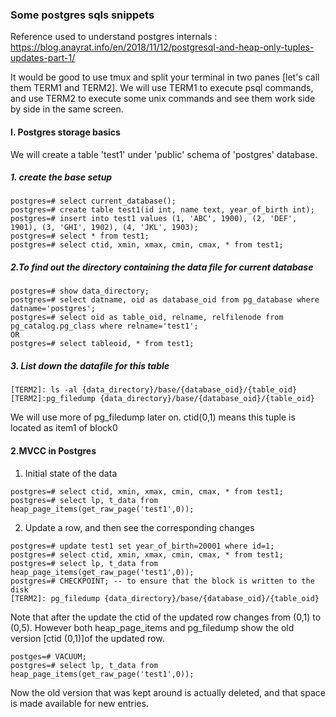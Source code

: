 ### Some postgres sqls snippets

Reference used to understand postgres internals : https://blog.anayrat.info/en/2018/11/12/postgresql-and-heap-only-tuples-updates-part-1/

It would be good to use tmux and split your terminal in two panes [let's call them TERM1 and TERM2]. We will use TERM1 to execute psql commands, and use TERM2 to execute some unix commands and see them work side by side in the same screen.

#### I. Postgres storage basics
We will create a table 'test1' under 'public' schema of 'postgres' database.

##### 1. create the base setup
```
postgres=# select current_database();
postgres=# create table test1(id int, name text, year_of_birth int);
postgres=# insert into test1 values (1, 'ABC', 1900), (2, 'DEF', 1901), (3, 'GHI', 1902), (4, 'JKL', 1903);
postgres=# select * from test1;
postgres=# select ctid, xmin, xmax, cmin, cmax, * from test1;
```

##### 2.To find out the directory containing the data file for current database
```
postgres=# show data_directory;
postgres=# select datname, oid as database_oid from pg_database where datname='postgres';
postgres=# select oid as table_oid, relname, relfilenode from pg_catalog.pg_class where relname='test1';
OR
postgres=# select tableoid, * from test1;
```

##### 3. List down the datafile for this table
```
[TERM2]: ls -al {data_directory}/base/{database_oid}/{table_oid}
[TERM2]:pg_filedump {data_directory}/base/{database_oid}/{table_oid}
```
We will use more of pg_filedump later on.
ctid(0,1) means this tuple is located as item1 of block0

#### 2.MVCC in Postgres
1. Initial state of the data
```
postgres=# select ctid, xmin, xmax, cmin, cmax, * from test1; 
postgres=# select lp, t_data from heap_page_items(get_raw_page('test1',0));
```
2. Update a row, and then see the corresponding changes
```
postgres=# update test1 set year_of_birth=20001 where id=1;
postgres=# select ctid, xmin, xmax, cmin, cmax, * from test1; 
postgres=# select lp, t_data from heap_page_items(get_raw_page('test1',0));
postgres=# CHECKPOINT; -- to ensure that the block is written to the disk
[TERM2]: pg_filedump {data_directory}/base/{database_oid}/{table_oid}
```
Note that after the update the ctid of the updated row changes from (0,1) to (0,5). However both heap_page_items and pg_filedump show the old version [ctid (0,1)]of the updated row.
```
postges=# VACUUM;
postgres=# select lp, t_data from heap_page_items(get_raw_page('test1',0));
```
Now the old version that was kept around is actually deleted, and that space is made available for new entries.




